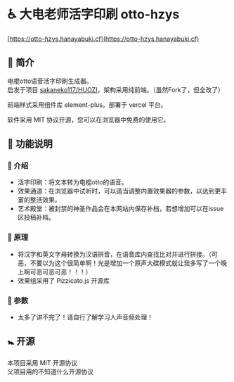 # ♿ 大电老师活字印刷 otto-hzys
[https://otto-hzys.hanayabuki.cf](https://otto-hzys.hanayabuki.cf)

## 🚮 简介
电棍otto语音活字印刷生成器。  
启发于项目 [sakaneko117/HUOZI](https://github.com/sakaneko117/HUOZI)，架构采用纯前端。（虽然Fork了，但全改了）

前端样式采用组件库 element-plus。部署于 vercel 平台。

软件采用 MIT 协议开源，您可以在浏览器中免费的使用它。

## 🛂 功能说明

### 🛃 介绍
+ 活字印刷：将文本转为电棍otto的语音。
+ 效果通道：在浏览器中试听时，可以适当调整内置效果器的参数，以达到更丰富的整活效果。
+ 艺术殿堂：被封禁的神圣作品会在本网站内保存补档，若想增加可以在issue区投稿补档。

### 🚻 原理
+ 将汉字和英文字母转换为汉语拼音，在语音库内查找比对并进行拼接。（可恶，不要以为这个很简单啊！光是增加一个原声大碟模式就让我多写了一个晚上啊可恶可恶可恶！！！）
+ 效果组采用了 Pizzicato.js 开源库

### 🛅 参数
+ 太多了讲不完了！请自行了解学习人声音频处理！

## 🚼 开源
本项目采用 MIT 开源协议    
父项目用的不知道什么开源协议
